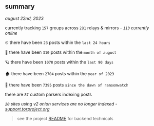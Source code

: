 
## summary
_august 22nd, 2023_

currently tracking `157` groups across `281` relays & mirrors - _`113` currently online_

⏲ there have been `23` posts within the `last 24 hours`

🦈 there have been `310` posts within the `month of august`

🪐 there have been `1070` posts within the `last 90 days`

🏚 there have been `2704` posts within the `year of 2023`

🦕 there have been `7395` posts `since the dawn of ransomwatch`

there are `87` custom parsers indexing posts

_`20` sites using v2 onion services are no longer indexed - [support.torproject.org](https://support.torproject.org/onionservices/v2-deprecation/)_

> see the project [README](https://github.com/joshhighet/ransomwatch#ransomwatch--) for backend technicals
